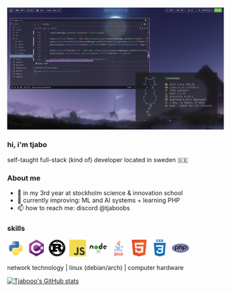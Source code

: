 ![alt text](https://github.com/Tjabooo/Tjabooo/blob/main/rice.png?raw=true)

### hi, i'm tjabo
self-taught full-stack (kind of) developer located in sweden 🇸🇪

### About me
- 📖 in my 3rd year at stockholm science & innovation school
- 🌱 currently improving: ML and AI systems + learning PHP
- 📫 how to reach me: discord @tjaboobs

### skills
<div>
  <img src="https://github.com/devicons/devicon/blob/master/icons/python/python-original.svg" title="Firebase" alt="Firebase" width="40" height="40"/>&nbsp;
  <img src="https://github.com/devicons/devicon/blob/master/icons/csharp/csharp-original.svg" title="MySQL"  alt="MySQL" width="40" height="40"/>&nbsp;
  <img src="https://github.com/devicons/devicon/blob/master/icons/rust/rust-original.svg" title="Gatsby"  alt="Gatsby" width="40" height="40"/>&nbsp;
  <img src="https://github.com/devicons/devicon/blob/master/icons/javascript/javascript-original.svg" title="JavaScript" alt="JavaScript" width="40" height="40"/>&nbsp;
  <img src="https://github.com/devicons/devicon/blob/master/icons/nodejs/nodejs-original-wordmark.svg" title="NodeJS" alt="NodeJS" width="40" height="40"/>&nbsp;
  <img src="https://github.com/devicons/devicon/blob/master/icons/java/java-original-wordmark.svg" title="Java" alt="Java" width="40" height="40"/>&nbsp;
  <img src="https://github.com/devicons/devicon/blob/master/icons/html5/html5-original.svg" title="HTML5" alt="HTML" width="40" height="40"/>&nbsp;
  <img src="https://github.com/devicons/devicon/blob/master/icons/css3/css3-plain-wordmark.svg"  title="CSS3" alt="CSS" width="40" height="40"/>&nbsp;
  <img src="https://github.com/devicons/devicon/blob/master/icons/php/php-original.svg" title="PHP" alt="PHP" width="40" height="40"/>&nbsp;
</div>

network technology | linux (debian/arch) | computer hardware


[![Tjabooo's GitHub stats](https://github-readme-stats.vercel.app/api?username=Tjabooo&show_icons=true&theme=radical)](https://github.com/anuraghazra/github-readme-stats)
